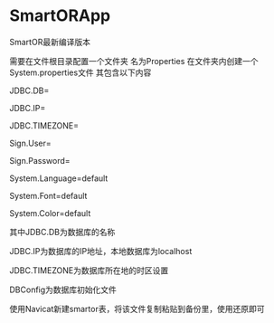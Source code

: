 # SmartORApp
SmartOR最新编译版本

需要在文件根目录配置一个文件夹 名为Properties
在文件夹内创建一个System.properties文件 其包含以下内容

JDBC.DB=

JDBC.IP=

JDBC.TIMEZONE=

Sign.User=

Sign.Password=

System.Language=default

System.Font=default

System.Color=default


其中JDBC.DB为数据库的名称

JDBC.IP为数据库的IP地址，本地数据库为localhost

JDBC.TIMEZONE为数据库所在地的时区设置



DBConfig为数据库初始化文件

使用Navicat新建smartor表，将该文件复制粘贴到备份里，使用还原即可
